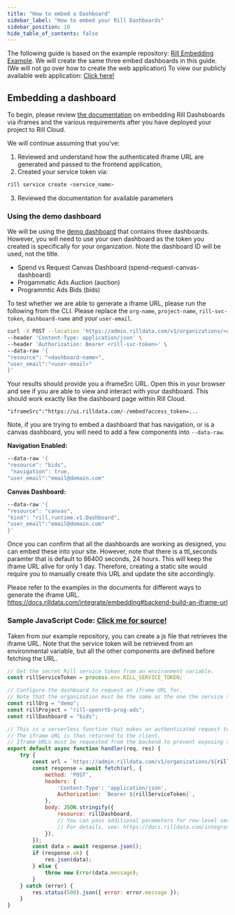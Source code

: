 ```yaml
---
title: "How to embed a Dashboard"
sidebar_label: "How to embed your Rill Dashboards"
sidebar_position: 10
hide_table_of_contents: false
---
```


The following guide is based on the example repository: [Rill Embedding Example](https://github.com/rilldata/rill-embedding-example). We will create the same three embed dashboards in this guide. (We will not go over how to create the web application) To view our publicly available web application: [Click here!](https://rill-embedding-example.netlify.app/)

## Embedding a dashboard 

To begin, please review [the documentation](https://docs.rilldata.com/integrate/embedding) on embedding Rill Dashsboards via iframes and the various requirements after you have deployed your project to Rill Cloud.


We will continue assuming that you've:

1. Reviewed and understand how the authenticated iframe URL are generated and passed to the frontend application,
2. Created your service token via:
```bash
rill service create <service_name>
```
3. Reviewed the documentation for available parameters

### Using the demo dashboard

We will be using the [demo dashboard](https://ui.rilldata.com/demo/rill-openrtb-prog-ad) that contains three dashboards. However, you will need to use your own dashboard as the token you created is specifically for your organization. Note the dashboard ID will be used, not the title.


- Spend vs Request Canvas Dashboard (spend-request-canvas-dashboard)
- Progammatic Ads Auction (auction)
- Programmtic Ads Bids (bids)

To test whether we are able to generate a iframe URL, please run the following from the CLI. Please replace the `org-name`, `project-name`, `rill-svc-token`, `dashboard-name` and your `user-email`.
```bash
curl -X POST --location 'https://admin.rilldata.com/v1/organizations/<org-name>/projects/<project-name>/iframe' \
--header 'Content-Type: application/json' \
--header 'Authorization: Bearer <rill-svc-token>' \
--data-raw '{
"resource": "<dashboard-name>",
"user_email":"<user-email>"
}'
```
Your results should provide you a iframeSrc URL. Open this in your browser and see if you are able to view and interact with your dashboard. This should work exactly like the dashboard page within Rill Cloud.

```
"iframeSrc":"https://ui.rilldata.com/-/embed?access_token=...
```

Note, if you are trying to embed a dashboard that has navigation, or is a canvas dashboard, you will need to add a few components into `--data-raw`. 

**Navigation Enabled:**
```bash
--data-raw '{
"resource": "bids",
 "navigation": true,  
"user_email":"email@domain.com"
```


**Canvas Dashboard:**
```bash
--data-raw '{
"resource": "canvas",
"kind": "rill.runtime.v1.Dashboard",
"user_email":"email@domain.com"
}'
```

Once you can confirm that all the dashboards are working as designed, you can embed these into your site. However, note that there is a ttl_seconds paramter that is default to 86400 seconds, 24 hours. This will keep the iframe URL alive for only 1 day. Therefore, creating a static site would require you to manually create this URL and update the site accordingly. 

Please refer to the examples in the documents for different ways to generate the iframe URL.
https://docs.rilldata.com/integrate/embedding#backend-build-an-iframe-url


### Sample JavaScript Code: [Click me for source!](https://github.com/rilldata/rill-embedding-example/blob/main/pages/api/iframe.js)
Taken from our example repository, you can create a js file that retrieves the iframe URL. Note that the service token will be retrieved from an environmental variable, but all the other components are defined before fetching the URL.

```js
// Get the secret Rill service token from an environment variable.
const rillServiceToken = process.env.RILL_SERVICE_TOKEN;

// Configure the dashboard to request an iframe URL for.
// Note that the organization must be the same as the one the service token is associated with.
const rillOrg = "demo";
const rillProject = "rill-openrtb-prog-ads";
const rillDashboard = "bids";

// This is a serverless function that makes an authenticated request to the Rill API to get an iframe URL for a dashboard.
// The iframe URL is then returned to the client.
// Iframe URLs must be requested from the backend to prevent exposing the Rill service token to the browser.
export default async function handler(req, res) {
    try {
        const url = `https://admin.rilldata.com/v1/organizations/${rillOrg}/projects/${rillProject}/iframe`;
        const response = await fetch(url, {
            method: 'POST',
            headers: {
                'Content-Type': 'application/json',
                Authorization: `Bearer ${rillServiceToken}`,
            },
            body: JSON.stringify({
                resource: rillDashboard,
                // You can pass additional parameters for row-level security policies here.
                // For details, see: https://docs.rilldata.com/integrate/embedding
            }),
        });
        const data = await response.json();
        if (response.ok) {
            res.json(data);
        } else {
            throw new Error(data.message);
        }
    } catch (error) {
        res.status(500).json({ error: error.message });
    }
}
```